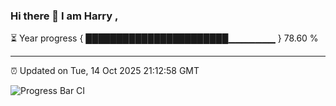 ### Hi there 👋 I am Harry , 

⏳ Year progress { ███████████████████████▁▁▁▁▁▁▁ } 78.60 %

---

⏰ Updated on Tue, 14 Oct 2025 21:12:58 GMT

![Progress Bar CI](https://github.com/duykhang68/duykhang68/workflows/Progress%20Bar%20CI/badge.svg)
